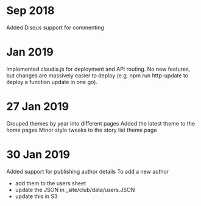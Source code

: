 # Sep 2018
Added Disqus support for commenting

# Jan 2019
Implemented claudia.js for deployment and API routing. 
No new features, but changes are massively easier to deploy (e.g. npm run http-update to deploy a function update in one go).

# 27 Jan 2019
Grouped themes by year into different pages
Added the latest theme to the home pages
Minor style tweaks to the story list theme page

# 30 Jan 2019
Added support for publishing author details
To add a new author
 - add them to the users sheet
 - update the JSON in _site/club/data/users.JSON
 - update this in S3
